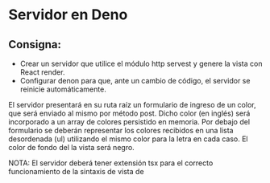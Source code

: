 # Servidor en Deno

## Consigna:

* Crear un servidor que utilice el módulo http servest y genere la vista con React render.
* Configurar denon para que, ante un cambio de código, el servidor se reinicie automáticamente.

El servidor presentará en su ruta raíz un formulario de ingreso de un color, que será enviado al mismo por método post.
Dicho color (en inglés) será incorporado a un array de colores persistido en memoria.
Por debajo del formulario se deberán representar los colores recibidos en una lista desordenada (ul) utilizando el mismo color para la letra en cada caso. El color de fondo del la vista será negro.

NOTA: El servidor deberá tener extensión tsx para el correcto funcionamiento de la sintaxis de vista de 
